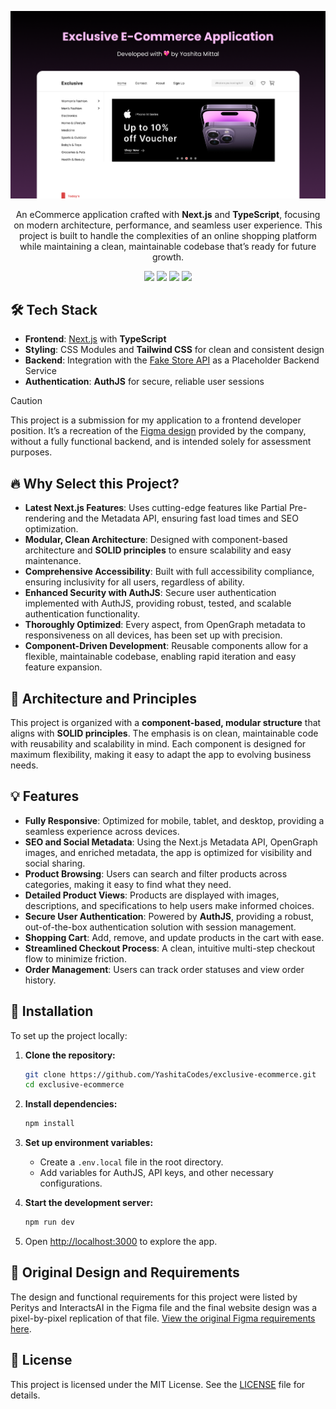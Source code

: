 

![Banner](app/opengraph-image.png)

<div align="center">
  <p>An eCommerce application crafted with <strong>Next.js</strong> and <strong>TypeScript</strong>, focusing on modern architecture, performance, and seamless user experience. This project is built to handle the complexities of an online shopping platform while maintaining a clean, maintainable codebase that’s ready for future growth.
</p>
  <img src="https://img.shields.io/badge/Next.js-Latest-blue"/>
  <img src="https://img.shields.io/badge/TypeScript-4.5.2-blue"/>
  <img src="https://img.shields.io/badge/TailwindCSS-2.2.19-blue"/>
  <img src="https://img.shields.io/badge/License-MIT-green"/>
</div>

## 🛠️ Tech Stack

- **Frontend**: [Next.js](https://nextjs.org/) with **TypeScript**
- **Styling**: CSS Modules and **Tailwind CSS** for clean and consistent design
- **Backend**: Integration with the [Fake Store API](https://fakestoreapi.com/) as a Placeholder Backend Service
- **Authentication**: **AuthJS** for secure, reliable user sessions

> [!CAUTION]  
> This project is a submission for my application to a frontend developer position. It’s a recreation of the [Figma design](https://www.figma.com/design/bDCwDZYhh9zvhZOG4L26ui/Full-E-Commerce-Website-UI-UX-Design-(Community)?node-id=1-3&node-type=canvas&t=y3MfIKEaplHiejF5-0) provided by the company, without a fully functional backend, and is intended solely for assessment purposes.



## 🔥 Why Select this Project?

- **Latest Next.js Features**: Uses cutting-edge features like Partial Pre-rendering and the Metadata API, ensuring fast load times and SEO optimization.
- **Modular, Clean Architecture**: Designed with component-based architecture and **SOLID principles** to ensure scalability and easy maintenance.
- **Comprehensive Accessibility**: Built with full accessibility compliance, ensuring inclusivity for all users, regardless of ability.
- **Enhanced Security with AuthJS**: Secure user authentication implemented with AuthJS, providing robust, tested, and scalable authentication functionality.
- **Thoroughly Optimized**: Every aspect, from OpenGraph metadata to responsiveness on all devices, has been set up with precision.
- **Component-Driven Development**: Reusable components allow for a flexible, maintainable codebase, enabling rapid iteration and easy feature expansion.
## 📐 Architecture and Principles

This project is organized with a **component-based, modular structure** that aligns with **SOLID principles**. The emphasis is on clean, maintainable code with reusability and scalability in mind. Each component is designed for maximum flexibility, making it easy to adapt the app to evolving business needs.

## 💡 Features

- **Fully Responsive**: Optimized for mobile, tablet, and desktop, providing a seamless experience across devices.
- **SEO and Social Metadata**: Using the Next.js Metadata API, OpenGraph images, and enriched metadata, the app is optimized for visibility and social sharing.
- **Product Browsing**: Users can search and filter products across categories, making it easy to find what they need.
- **Detailed Product Views**: Products are displayed with images, descriptions, and specifications to help users make informed choices.
- **Secure User Authentication**: Powered by **AuthJS**, providing a robust, out-of-the-box authentication solution with session management.
- **Shopping Cart**: Add, remove, and update products in the cart with ease.
- **Streamlined Checkout Process**: A clean, intuitive multi-step checkout flow to minimize friction.
- **Order Management**: Users can track order statuses and view order history.

## 🔧 Installation

To set up the project locally:

1. **Clone the repository:**
   ```bash
   git clone https://github.com/YashitaCodes/exclusive-ecommerce.git
   cd exclusive-ecommerce
   ```

2. **Install dependencies:**
   ```bash
   npm install
   ```

3. **Set up environment variables:**
   - Create a `.env.local` file in the root directory.
   - Add variables for AuthJS, API keys, and other necessary configurations.

4. **Start the development server:**
   ```bash
   npm run dev
   ```

5. Open [http://localhost:3000](http://localhost:3000) to explore the app.

## 🎨 Original Design and Requirements

The design and functional requirements for this project were listed by Peritys and InteractsAI in the Figma file and the final website design was a pixel-by-pixel replication of that file. [View the original Figma requirements here](https://www.figma.com/design/bDCwDZYhh9zvhZOG4L26ui/Full-E-Commerce-Website-UI-UX-Design-(Community)?node-id=1-3&node-type=canvas&t=y3MfIKEaplHiejF5-0).

## 📝 License

This project is licensed under the MIT License. See the [LICENSE](LICENSE.md) file for details.
